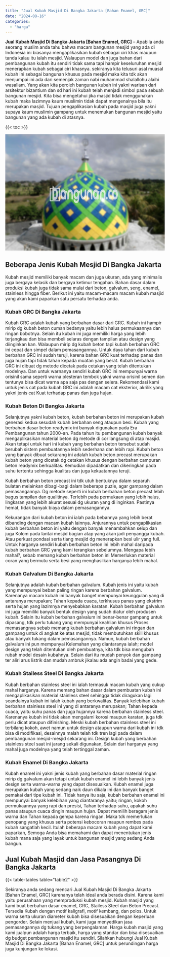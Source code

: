 ```yaml
---
title: "Jual Kubah Masjid Di Bangka Jakarta [Bahan Enamel, GRC]"
date: "2024-08-16"
categories: 
  - "harga"
---
```


**Jual Kubah Masjid Di Bangka Jakarta \[Bahan Enamel, GRC\]** – Apabila anda seorang muslim anda tahu bahwa macam bangunan mesjid yang ada di Indonesia ini biasanya mengaplikasikan kubah sebagai ciri khas maupun tanda kalau itu ialah mesjid. Walaupun model dan juga bahan dari pembangunan kubah itu sendiri tidak sama tapi hampir keseluruhan mesjid menerapkan kubah sebagai ciri khasnya. sekiranya kita telusuri asal muasal kubah ini sebagai bangunan khusus pada mesjid maka kita tdk akan menjumpai ini ada dari semenjak zaman nabi muhammad shalallohu alaihi wasallam. Yang akan kita peroleh bangunan kubah ini yakni warisan dari arsitektur bizantium dan sd hari ini kubah telah menjadi simbol pada sebuah bangunan mesjid. Kita bisa mengetahui jika masjid tidak menggunakan kubah maka lazimnya kaum muslimin tidak dapat mengenalnya bila itu merupakan masjid. Tujuan pengaplikasian kubah pada masjid juga yakni supaya kaum muslimin gampang untuk menemukan bangunan mesjid yaitu bangunan yang ada kubah di atasnya.

{{< toc >}}

![Jual Kubah Masjid Di Bangka Jakarta [Bahan Enamel, GRC]](/images/jual-kubah-masjid-27.png)

## Beberapa Jenis Kubah Mesjid Di Bangka Jakarta

Kubah mesjid memiliki banyak macam dan juga ukuran, ada yang minimalis juga bergaya kelasik dan bergaya ketimur tengahan. Bahan dasar dalam produksi kubah juga tidak sama mulai dari beton, galvalum, seng, enamel, stainless hingga fiber. Berikut ini yaitu macam-macam macam kubah masjid yang akan kami paparkan satu persatu terhadap anda.

### Kubah GRC Di Bangka Jakarta

Kubah GRC adalah kubah yang berbahan dasar dari GRC. Kubah ini hampir mirip dg kubah beton cuman bedanya yaitu lebih halus permukaannya dan ringan bobotnya. Selain itu kubah ini juga memiliki harga yang lebih terjangkau dan bisa membeli selaras dengan tampilan atau design yang diinginkan kan. Walaupun mirip dg kubah beton tapi kubah berbahan GRC ini cepat dan simpel dalam pemasangannya. Untuk daya tahan dari kubah berbahan GRC ini sudah teruji, karena bahan GRC kuat terhadap panas dan juga hujan tapi tidak tahan kepada muatan yang berat. Kubah berbahan GRC ini dibuat dg metode dicetak pada cetakan yang telah ditentukan modelnya. Dan untuk warnanya sendiri kubah GRC ini mempunyai warna orisinil sama seperti warna plesteran tembok yakni warna orisinil semen dan tentunya bisa dicat warna apa saja pas dengan selera. Rekomendasi kami untuk jenis cat pada kubah GRC ini adalah macam cat eksterior, akrilik yang yakni jenis cat Kuat terhadap panas dan juga hujan.

### Kubah Beton Di Bangka Jakarta

Selanjutnya yakni kubah beton, kubah berbahan beton ini merupakan kubah generasi kedua sesudah kubah berbahan seng ataupun besi. Kubah yang berbahan dasar beton readymix ini banyak digunakan pada Era Pembangunan tahun 2000-an. Pada tahun itu pembangunan kubah banyak mengaplikasikan material beton dg metode di cor langsung di atap masjid. Akan tetapi untuk hari ini kubah yang berbahan beton tersebut sudah berubah sistem pembuatannya lebih sederhana dan lebih rapi. Kubah beton yang banyak dibuat sekarang ini adalah kubah beton precast merupakan kubah beton yang dicetak dg cetakan khusus dengan berbahan campuran beton readymix berkualitas. Kemudian dipadatkan dan dikeringkan pada suhu tertentu sehingga kualitas dan juga kekuatannya teruji.

Kubah berbahan beton precast ini tdk utuh bentuknya dalam separuh bulatan melainkan dibagi-bagi dalam beberapa puzle, agar gampang dalam pemasangannya. Dg metode seperti ini kubah berbahan beton precast lebih bagus tampilan dan qualitinya. Terlebih pada permukaan yang lebih halus, lingkaran yang lebih akurat sesuai dg ukuran yang di inginkan. Pastinya hemat, tidak banyak biaya dalam pemasangannya.

Kekurangan dari kubah beton ini ialah pada bebannya yang lebih berat dibanding dengan macam kubah lainnya. Anjurannya untuk pengaplikasian kubah berbahan beton ini yaitu dengan banyak menambahkan selup dan juga Kolom pada lantai mesjid bagian atap yang akan jadi penyangga kubah. Atau perkuat pondasi serta tiang mesjid dg menerapkan besi ulir yang full. Untuk harganya sendiri kubah berbahan beton ini lebih mahal daripada kubah berbahan GRC yang kami terangkan sebelumnya. Mengapa lebih mahal?, sebab memang kubah berbahan beton ini Memerlukan material coran yang bermutu serta besi yang menghasilkan harganya lebih mahal.

### Kubah Galvalum Di Bangka Jakarta

Selanjutnya adalah kubah berbahan galvalum. Kubah jenis ini yaitu kubah yang mempunyai beban paling ringan karena berbahan galvalum. Karenanya macam kubah ini banyak banget mempunyai keunggulan yang di antaranya merupakan; Tahan kepada cuaca, terkhusus panas yang ekstrim serta hujan yang lazimnya menyebabkan karatan. Kubah berbahan galvalum ini juga memiliki banyak bentuk design yang sudah diatur oleh produsen kubah. Selain itu kubah berbahan galvalum ini benar-benar gampang untuk dipasang, tdk perlu tukang yang mempunyai keahlian khusus Proses memasangnya sebab memang kubah berbahan galvalum ini ringan dan gampang untuk di angkat ke atas mesjid, tidak membutuhkan skill khusus atau banyak tukang dalam pemasangannya. Namun, kubah berbahan galvalum ini pun mempunyai Kelemahan yang diantaranya ialah; model design yang telah ditentukan oleh pembuatnya, kita tdk bisa mengubah rubah model desain kubahnya. Selain dari itu mudah penyok dan gampang ter aliri arus listrik dan mudah ambruk jikalau ada angin badai yang gede.

### Kubah Stailess Steel Di Bangka Jakarta

Kubah berbahan stainless steel ini ialah termasuk macam kubah yang cukup mahal harganya. Karena memang bahan dasar dalam pembuatan kubah ini mengaplikasikan material stainless steel sehingga tidak diragukan lagi seandainya kubah ini ialah kubah yang berkwalitas. Banyak kelebihan kubah berbahan stainless steel ini yang di antaranya merupakan; Tahan kepada cuaca, yaitu suhu panas dan juga hujannya karena berbahan stainless steel. Karenanya kubah ini tidak akan mengalami korosi maupun karatan, juga tdk perlu dicat ataupun difinishing. Meski kubah berbahan stainless steel ini terbilang kokoh, awet namun untuk design ataupun warna dari kubah ini tdk bisa di modifikasi, desainnya malah telah tdk tren lagi pada dalam pembangunan mesjid-mesjid sekarang ini. Design kubah yang berbahan stainless steel saat ini jarang sekali digunakan, Selain dari harganya yang mahal juga modelnya yang telah tertinggal zaman.

### Kubah Enamel Di Bangka Jakarta

Kubah enamel ini yakni jenis kubah yang berbahan dasar material ringan mirip dg galvalum akan tetapi untuk kubah enamel ini lebih banyak jenis design serta warna-warna yang dapat disesuaikan. Kubah enamel juga merupakan kubah yang sedang naik daun dikala ini dan banyak banget pemakai dari tipe kubah ini. Tidak hanya itu saja, kubah berbahan enamel ini mempunyai banyak kelebihan yang diantaranya yaitu; ringan, kokoh permukaannya yang rapi dan presisi, Tahan terhadap suhu, apakah suhu panas ataupun cuaca dingin maupun hujan. Dapat memilih beragam jenis warna dan Tahan kepada gempa karena ringan. Maka tdk memerlukan penopang yang khusus serta potensi kebocoran maupun rembes pada kubah sangatlah kecil. Itulah beberapa macam kubah yang dapat kami paparkan, Semoga Anda bisa memahami dan dapat menentukan jenis kubah mana saja yang layak untuk bangunan mesjid yang sedang Anda bangun.

## Jual Kubah Masjid dan Jasa Pasangnya Di Bangka Jakarta

{{< table-tables table="table2" >}}

Sekiranya anda sedang mencari Jual Kubah Masjid Di Bangka Jakarta \[Bahan Enamel, GRC\] karenanya telah ideal anda berada disini. Karena kami yaitu perusahaan yang memproduksi kubah mesjid. Kubah masjid yang kami buat berbahan dasar enamel, GRC, Stailess Steel dan Beton Precast. Tersedia Kubah dengan motif kaligrafi, motif kembang, dan polos. Untuk warna serta ukuran diameter kubah bisa disesuaikan dengan keperluan pengorder. Selain menjual kubah, kami juga menyedikan jasa pemasangannya dg tukang yang berpengalaman. Harga kubah masjid yang kami jualpun adalah harga terbaik, harga yang standar dan bisa disesuaikan dg budget pembangunan masjid itu sendiri. Silahkan hubungi Jual Kubah Masjid Di Bangka Jakarta \[Bahan Enamel, GRC\] untuk perundingan harga juga kunjungan ke lokasi.
